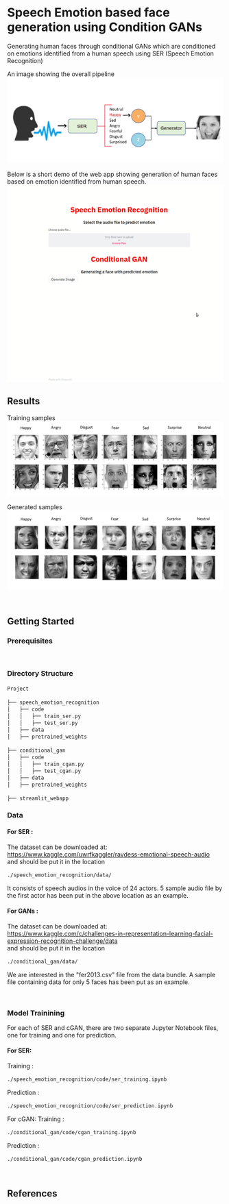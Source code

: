 # Speech Emotion based face generation using Condition GANs
Generating human faces through conditional GANs which are conditioned on emotions identified from a human speech using SER (Speech Emotion Recognition)

An image showing the overall pipeline
![alt text](images/pipeline.png 'ser')

Below is a short demo of the web app showing generation of human faces based on emotion identified from human speech.
![alt text](images/demo.gif)

## Results

Training samples
![alt text](images/sample_images.png)

Generated samples
![alt text](images/generated_images.png)
 
<br/>

## Getting Started

### Prerequisites

<br/>

### Directory Structure
> 

    Project
    
    ├── speech_emotion_recognition
    │   ├── code
    │   │   ├── train_ser.py
    │   │   ├── test_ser.py
    │   ├── data
    │   ├── pretrained_weights
    
    ├── conditional_gan
    │   ├── code
    │   │   ├── train_cgan.py
    │   │   ├── test_cgan.py
    │   ├── data
    │   ├── pretrained_weights
    
    ├── streamlit_webapp

### Data
#### For SER : 
The dataset can be downloaded at:<br/>
https://www.kaggle.com/uwrfkaggler/ravdess-emotional-speech-audio <br/>
and should be put it in the location<br/>
```bash
./speech_emotion_recognition/data/
```

It consists of speech audios in the voice of 24 actors. 5 sample audio file by the first actor has been put in the above location as an example. <br/>

#### For GANs : 
The dataset can be downloaded at:<br/>
https://www.kaggle.com/c/challenges-in-representation-learning-facial-expression-recognition-challenge/data <br/>
and should be put it in the location<br/>
```bash
./conditional_gan/data/
```
We are interested in the "fer2013.csv" file from the data bundle. A sample file containing data for only 5 faces has been put as an example.

<br/>

### Model Trainining 

For each of SER and cGAN, there are two separate Jupyter Notebook files, one for training and one for prediction. <br/>

#### For SER:

Training :</br>
```bash
./speech_emotion_recognition/code/ser_training.ipynb
```

Prediction :<br/>
```bash
./speech_emotion_recognition/code/ser_prediction.ipynb
```

For cGAN:
Training :</br>
```bash
./conditional_gan/code/cgan_training.ipynb
```

Prediction :<br/>
```bash
./conditional_gan/code/cgan_prediction.ipynb
```
<br>

## References

<br/>

